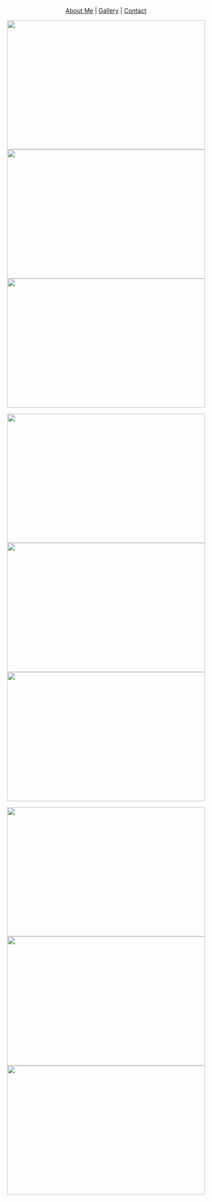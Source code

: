 <p align="center">
  <a href="#">About Me</a> |
  <a href="#">Gallery</a> |
  <a href="#">Contact</a>
</p>


<p align="center">
  <img style="padding-left: 0px;padding-right: 0px;" width="460" height="300" src="https://snmizeras.github.io/portfolio/04-nature_721703848.jpg">
  <img style="padding-left: 0px;padding-right: 0px;" width="460" height="300" src="https://snmizeras.github.io/portfolio/loveourplanet-4851331__340.webp"> 
  <img style="padding-left: 0px;padding-right: 0px;" width="460" height="300" src="https://snmizeras.github.io/portfolio/photo-1541963463532-d68292c34b19.jfif">
</p>

<p align="center">
  <img style="padding-left: 0px;padding-right: 0px;" width="460" height="300" src="https://snmizeras.github.io/portfolio/04-nature_721703848.jpg">
  <img style="padding-left: 0px;padding-right: 0px;" width="460" height="300" src="https://snmizeras.github.io/portfolio/loveourplanet-4851331__340.webp"> 
  <img style="padding-left: 0px;padding-right: 0px;" width="460" height="300" src="https://snmizeras.github.io/portfolio/photo-1541963463532-d68292c34b19.jfif">
</p>

<p align="center">
  <img style="padding-left: 0px;padding-right: 0px;" width="460" height="300" src="https://snmizeras.github.io/portfolio/04-nature_721703848.jpg">
  <img style="padding-left: 0px;padding-right: 0px;" width="460" height="300" src="https://snmizeras.github.io/portfolio/loveourplanet-4851331__340.webp"> 
  <img style="padding-left: 0px;padding-right: 0px;" width="460" height="300" src="https://snmizeras.github.io/portfolio/photo-1541963463532-d68292c34b19.jfif">
</p>
